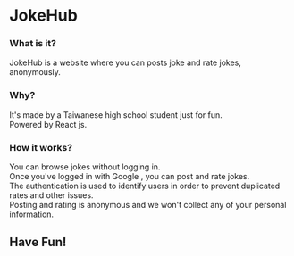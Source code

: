 # JokeHub

### What is it?

JokeHub is a website where you can posts joke and rate jokes, anonymously.

### Why?

It's made by a Taiwanese high school student just for fun.  
Powered by React js.

### How it works?

You can browse jokes without logging in.  
Once you've logged in with Google , you can post and rate jokes.  
The authentication is used to identify users in order to prevent duplicated rates and other issues.  
Posting and rating is anonymous and we won't collect any of your personal information.

## Have Fun!
